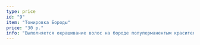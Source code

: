 ```yaml
---
type: price
id: "9"
item: "Тонировка Бороды"
price: "30 р."
info: "Выполняется окрашивание волос на бороде полуперманентым красителем, возможно тонирование седины."
---
```

